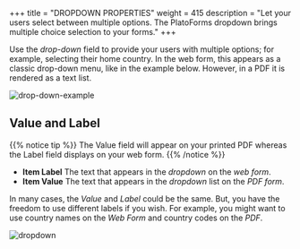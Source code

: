 +++
title = "DROPDOWN PROPERTIES"
weight = 415
description = "Let your users select between multiple options. The PlatoForms dropdown brings multiple choice selection to your forms."
+++

Use the *drop-down* field to provide your users with multiple options; for example, selecting their home country. In the web form, this appears as a classic drop-down menu, like in the example below. However, in a PDF it is rendered as a text list.


![drop-down-example](/images/drop-down-example.png)



## Value and Label

{{% notice tip  %}}
<a name="HM-EDITOR-020" class="anchor"></a>
The Value field will appear on your printed PDF whereas the Label field displays on your web form.
{{% /notice %}}


- **Item Label**
  The text that appears in the *dropdown* on the *web form*.
- **Item Value**
  The text that appears in the *dropdown* list on the *PDF form*.


In many cases, the *Value* and *Label* could be the same. But, you have the freedom to use different labels if you wish. For example, you might want to use country names on the *Web Form* and country codes on the *PDF*.



![dropdown](/images/dropdown.png)